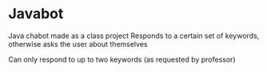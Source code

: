 # Javabot

Java chabot made as a class project
Responds to a certain set of keywords, otherwise asks the user about themselves

Can only respond to up to two keywords (as requested by professor)

